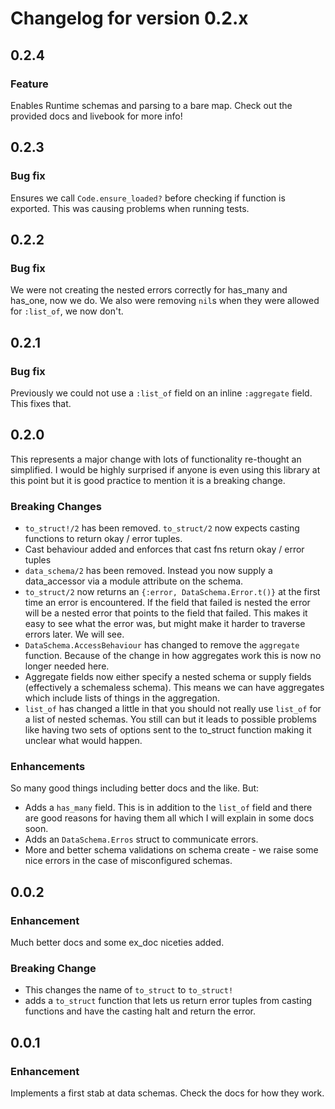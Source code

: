 # Changelog for version 0.2.x

## 0.2.4

### Feature

Enables Runtime schemas and parsing to a bare map. Check out the provided docs and livebook for more info!

## 0.2.3

### Bug fix

Ensures we call `Code.ensure_loaded?` before checking if function is exported. This was causing problems when running tests.

## 0.2.2

### Bug fix

We were not creating the nested errors correctly for has_many and has_one, now we do.
We also were removing `nil`s when they were allowed for `:list_of`, we now don't.

## 0.2.1

### Bug fix

Previously we could not use a `:list_of` field on an inline `:aggregate` field. This fixes that.

## 0.2.0

This represents a major change with lots of functionality re-thought an simplified. I would be highly surprised if anyone is even using this library at this point but it is good practice to mention it is a breaking change.

### Breaking Changes

- `to_struct!/2` has been removed. `to_struct/2` now expects casting functions to return okay / error tuples.
- Cast behaviour added and enforces that cast fns return okay / error tuples
- `data_schema/2` has been removed. Instead you now supply a data_accessor via a module attribute on the schema.
- `to_struct/2` now returns an `{:error, DataSchema.Error.t()}` at the first time an error is encountered. If the field that failed is nested the error will be a nested error that points to the field that failed. This makes it easy to see what the error was, but might make it harder to traverse errors later. We will see.
- `DataSchema.AccessBehaviour` has changed to remove the `aggregate` function. Because of the change in how aggregates work this is now no longer needed here.
- Aggregate fields now either specify a nested schema or supply fields (effectively a schemaless schema). This means we can have aggregates which include lists of things in the aggregation.
- `list_of` has changed a little in that you should not really use `list_of` for a list of nested schemas. You still can but it leads to possible problems like having two sets of options sent to the to_struct function making it unclear what would happen.

### Enhancements

So many good things including better docs and the like. But:

- Adds a `has_many` field. This is in addition to the `list_of` field and there are good reasons for having them all which I will explain in some docs soon.
- Adds an `DataSchema.Erros` struct to communicate errors.
- More and better schema validations on schema create - we raise some nice errors in the case of misconfigured schemas.

## 0.0.2

### Enhancement

Much better docs and some ex_doc niceties added.

### Breaking Change

* This changes the name of `to_struct` to `to_struct!`
* adds a `to_struct` function that lets us return error tuples from casting functions and have the casting halt and return the error.

## 0.0.1

### Enhancement

Implements a first stab at data schemas. Check the docs for how they work.


